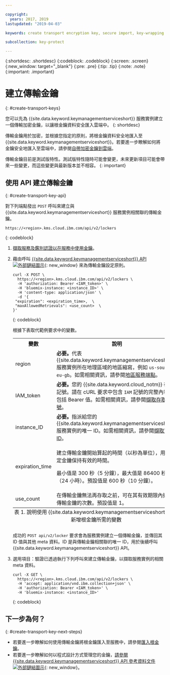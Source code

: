 ```yaml
---

copyright:
  years: 2017, 2019
lastupdated: "2019-04-03"

keywords: create transport encryption key, secure import, key-wrapping key, transport key API examples

subcollection: key-protect

---
```


{:shortdesc: .shortdesc}
{:codeblock: .codeblock}
{:screen: .screen}
{:new_window: target="_blank"}
{:pre: .pre}
{:tip: .tip}
{:note: .note}
{:important: .important}

# 建立傳輸金鑰
{: #create-transport-keys}

您可以先為 {{site.data.keyword.keymanagementserviceshort}} 服務實例建立一個傳輸加密金鑰，以讓根金鑰資料安全匯入雲端中。
{: shortdesc}

傳輸金鑰用於加密，並根據您指定的原則，將根金鑰資料安全地匯入至 {{site.data.keyword.keymanagementserviceshort}}。若要進一步瞭解如何將金鑰安全地匯入至雲端中，請參閱[自帶加密金鑰到雲端](/docs/services/key-protect/concepts?topic=key-protect-importing-keys)。

傳輸金鑰目前是測試版特性。測試版特性隨時可能會變更，未來更新項目可能會帶來一些變更，而這些變更與最新版本並不相容。
{: important}

## 使用 API 建立傳輸金鑰
{: #create-transport-key-api}

對下列端點發出 `POST` 呼叫來建立與 {{site.data.keyword.keymanagementserviceshort}} 服務實例相關聯的傳輸金鑰。

```
https://<region>.kms.cloud.ibm.com/api/v2/lockers
```
{: codeblock}

1. [擷取服務及鑑別認證以在服務中使用金鑰](/docs/services/key-protect?topic=key-protect-set-up-api)。

2. 藉由呼叫 [{{site.data.keyword.keymanagementserviceshort}} API ![外部鏈結圖示](../../icons/launch-glyph.svg "外部鏈結圖示")](https://{DomainName}/apidocs/key-protect){: new_window} 來為傳輸金鑰設定原則。

    ```cURL
    curl -X POST \
      https://<region>.kms.cloud.ibm.com/api/v2/lockers \
      -H 'authorization: Bearer <IAM_token>' \
      -H 'bluemix-instance: <instance_ID>' \
      -H 'content-type: application/json' \
      -d '{
     "expiration": <expiration_time>,  \
     "maxAllowedRetrievals": <use_count>  \
    }'
    ```
    {: codeblock}

    根據下表取代範例要求中的變數。

      <table>
        <tr>
          <th>變數</th>
          <th>說明</th>
        </tr>
        <tr>
          <td><varname>region</varname></td>
          <td><strong>必要。</strong>代表 {{site.data.keyword.keymanagementserviceshort}} 服務實例所在地理區域的地區縮寫，例如 <code>us-south</code> 或 <code>eu-gb</code>。如需相關資訊，請參閱<a href="/docs/services/key-protect?topic=key-protect-regions#endpoints">地區服務端點</a>。</td>
        </tr>
        <tr>
          <td><varname>IAM_token</varname></td>
          <td><strong>必要。</strong>您的 {{site.data.keyword.cloud_notm}} 存取記號。請在 cURL 要求中包含 <code>IAM</code> 記號的完整內容，包括 Bearer 值。如需相關資訊，請參閱<a href="/docs/services/key-protect?topic=key-protect-retrieve-access-token">擷取存取記號</a>。</td>
        </tr>
        <tr>
          <td><varname>instance_ID</varname></td>
          <td><strong>必要。</strong>指派給您的 {{site.data.keyword.keymanagementserviceshort}} 服務實例的唯一 ID。如需相關資訊，請參閱<a href="/docs/services/key-protect?topic=key-protect-retrieve-instance-ID">擷取實例 ID</a>。</td>
        </tr>
        <tr>
          <td><varname>expiration_time</varname></td>
          <td>
            <p>建立傳輸金鑰開始算起的時間（以秒為單位），用於判定金鑰保持有效的時間。</p>
            <p>最小值是 300 秒（5 分鐘），最大值是 86400 秒（24 小時）。預設值是 600 秒（10 分鐘）。</p>
          </td>
        </tr>
        <tr>
          <td><varname>use_count</varname></td>
          <td>在傳輸金鑰無法再存取之前，可在其有效期限內擷取傳輸金鑰的次數。預設值是 1。</td>
        </tr>
          <caption style="caption-side:bottom;">表 1. 說明使用 {{site.data.keyword.keymanagementserviceshort}} API 新增根金鑰所需的變數</caption>
      </table>

    成功的 `POST api/v2/locker` 要求會為服務實例建立一個傳輸金鑰，並傳回其 ID 值與其他 meta 資料。ID 是與傳輸金鑰相關聯的唯一 ID，用於後續呼叫 {{site.data.keyword.keymanagementserviceshort}} API。

3. 選用項目：驗證已透過執行下列呼叫來建立傳輸金鑰，以擷取服務實例的相關 meta 資料。

    ```cURL
    curl -X GET \
      https://<region>.kms.cloud.ibm.com/api/v2/lockers \
      -H 'accept: application/vnd.ibm.collection+json' \
      -H 'authorization: Bearer <IAM_token>' \
      -H 'bluemix-instance: <instance_ID>'
    ```
    {: codeblock}

## 下一步為何？
{: #create-transport-key-next-steps}

- 若要進一步瞭解如何使用傳輸金鑰將根金鑰匯入至服務中，請參閱[匯入根金鑰](/docs/services/key-protect?topic=key-protect-import-root-keys)。
- 若要進一步瞭解如何以程式設計方式管理您的金鑰，[請參閱 {{site.data.keyword.keymanagementserviceshort}} API 參考資料文件 ![外部鏈結圖示](../../icons/launch-glyph.svg "外部鏈結圖示")](https://{DomainName}/apidocs/key-protect){: new_window}。
